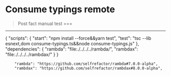 # Consume typings remote

> Post fact manual test
===

---

{
  "scripts": {
    "start": "npm install --force&&yarn test",
    "test": "tsc --lib esnext,dom consume-typings.ts&&node consume-typings.js"
  },
  "dependencies": {
    "rambda": "file:./../../../rambda/",
    "rambdax": "file:./../../../rambdax/"
  }
}


```
    "rambda": "https://github.com/selfrefactor/rambda#7.0.0-alpha",
    "rambdax": "https://github.com/selfrefactor/rambdax#8.0.0-alpha",
```
